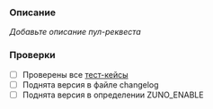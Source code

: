 ### Описание
_Добавьте описание пул-реквеста_

### Проверки
- [ ] Проверены все [тест-кейсы](https://github.com/wirenboard/wb-zwave-msw/blob/master/test_cases.md)
- [ ] Поднята версия в файле changelog
- [ ] Поднята версия в определении ZUNO_ENABLE
